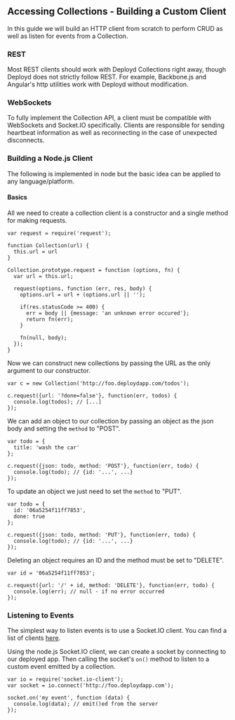 <!--{
  title: 'Building a Custom Client',
  tags: ['reference', 'collection', 'http', 'websockets', 'cors']
}-->

## Accessing Collections - Building a Custom Client

In this guide we will build an HTTP client from scratch to perform CRUD as well as listen for events from a Collection.

### REST

Most REST clients should work with Deployd Collections right away, though Deployd does not strictly follow REST. For example, Backbone.js and Angular's http utilities work with Deployd without modification.

### WebSockets

To fully implement the Collection API, a client must be compatible with WebSockets and Socket.IO specifically. Clients are responsible for sending heartbeat information as well as reconnecting in the case of unexpected disconnects.
    
### Building a Node.js Client

The following is implemented in node but the basic idea can be applied to any language/platform.

#### Basics

All we need to create a collection client is a constructor and a single method for making requests.

    var request = require('request');

    function Collection(url) {
      this.url = url
    }

    Collection.prototype.request = function (options, fn) {
      var url = this.url;
  
      request(options, function (err, res, body) {
        options.url = url + (options.url || '');
    
        if(res.statusCode >= 400) {
          err = body || {message: 'an unknown error occured'};
          return fn(err);
        }
    
        fn(null, body);
      });
    }
    
Now we can construct new collections by passing the URL as the only argument to our constructor.

    var c = new Collection('http://foo.deploydapp.com/todos');

    c.request({url: '?done=false'}, function(err, todos) {
      console.log(todos); // [...]
    });

We can add an object to our collection by passing an object as the json body and setting the `method` to "POST".

    var todo = {
      title: 'wash the car'
    };

    c.request({json: todo, method: 'POST'}, function(err, todo) {
      console.log(todo); // {id: '...', ...}
    });
    
To update an object we just need to set the `method` to "PUT".

    var todo = {
      id: '06a5254f11ff7853',
      done: true
    };

    c.request({json: todo, method: 'PUT'}, function(err, todo) {
      console.log(todo); // {id: '...', ...}
    });

Deleting an object requires an ID and the method must be set to "DELETE".

    var id = '06a5254f11ff7853';

    c.request({url: '/' + id, method: 'DELETE'}, function(err, todo) {
      console.log(err); // null - if no error occurred
    });
    
### Listening to Events

The simplest way to listen events is to use a Socket.IO client. You can find a list of clients [here](https://github.com/LearnBoost/socket.io/wiki).

Using the node.js Socket.IO client, we can create a socket by connecting to our deployed app. Then calling the socket's `on()` method to listen to a custom event emitted by a collection.

    var io = require('socket.io-client');
    var socket = io.connect('http://foo.deploydapp.com');

    socket.on('my event', function (data) {
      console.log(data); // emit()ed from the server
    });